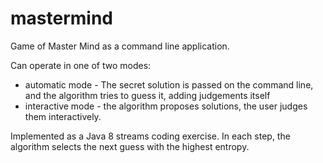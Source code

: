 # mastermind
Game of Master Mind as a command line application.

Can operate in one of two modes:
* automatic mode - The secret solution is passed on the command line, and the algorithm tries to guess it, adding judgements itself
* interactive mode - the algorithm proposes solutions, the user judges them interactively.

Implemented as a Java 8 streams coding exercise.
In each step, the algorithm selects the next guess with the highest entropy.
